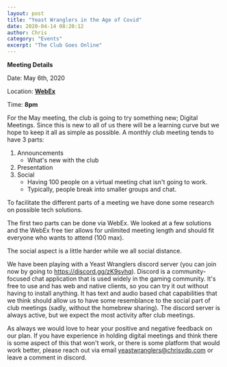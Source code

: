 ```yaml
---
layout: post
title: "Yeast Wranglers in the Age of Covid"
date: 2020-04-14 08:20:12
author: Chris
category: "Events"
excerpt: "The Club Goes Online"
---
```


**Meeting Details**

Date: May 6th, 2020

Location: **[WebEx](http://www.yeastwranglers.ca/events/Yeast-Wranglers-In-The-Age-of-Covid.html)**

Time: **8pm**

For the May meeting, the club is going to try something new; Digital Meetings. Since this is new to all of us there will be a learning curve but we hope to keep it all as simple as possible. A monthly club meeting tends to have 3 parts:

1. Announcements
   * What's new with the club
2. Presentation
3. Social
    * Having 100 people on a virtual meeting chat isn't going to work.
    * Typically, people break into smaller groups and chat.

To facilitate the different parts of a meeting we have done some research on possible tech solutions.

The first two parts can be done via WebEx. We looked at a few solutions and the WebEx free tier allows for unlimited meeting length and should fit everyone who wants to attend (100 max).

The social aspect is a little harder while we all social distance.

We have been playing with a Yeast Wranglers discord server (you can join now by going to https://discord.gg/zK9svhq). Discord is a community-focused chat application that is used widely in the gaming community. It's free to use and has web and native clients, so you can try it out without having to install anything. It has text and audio based chat capabilities that we think should allow us to have some resemblance to the social part of club meetings (sadly, without the homebrew sharing). The discord server is always active, but we expect the most activity after club meetings.

As always we would love to hear your positive and negative feedback on our plan. If you have experience in holding digital meetings and think there is some aspect of this that won't work, or there is some platform that would work better, please reach out via email yeastwranglers@chrisvdp.com or leave a comment in discord.